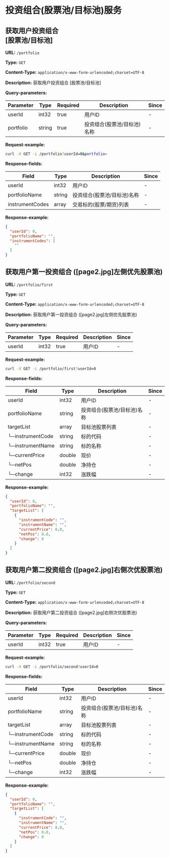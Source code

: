 
# 投资组合(股票池/目标池)服务
## 获取用户投资组合<br>[股票池/目标池]

**URL:** `/portfolio`

**Type:** `GET`


**Content-Type:** `application/x-www-form-urlencoded;charset=UTF-8`

**Description:** 获取用户投资组合
[股票池/目标池]



**Query-parameters:**

| Parameter | Type | Required | Description | Since |
|-----------|------|----------|-------------|-------|
|userId|int32|true|       用户ID|-|
|portfolio|string|true|投资组合(股票池/目标池)名称|-|


**Request-example:**
```bash
curl -X GET -i /portfolio?userId=0&portfolio=
```

**Response-fields:**

| Field | Type | Description | Since |
|-------|------|-------------|-------|
|userId|int32|用户ID|-|
|portfolioName|string|投资组合(股票池/目标池)名称|-|
|instrumentCodes|array|交易标的(股票/期货)列表|-|

**Response-example:**
```json
{
  "userId": 0,
  "portfolioName": "",
  "instrumentCodes": [
    ""
  ]
}
```

## 获取用户第一投资组合 ([page2.jpg]左侧优先股票池)

**URL:** `/portfolio/first`

**Type:** `GET`


**Content-Type:** `application/x-www-form-urlencoded;charset=UTF-8`

**Description:** 获取用户第一投资组合 ([page2.jpg]左侧优先股票池)



**Query-parameters:**

| Parameter | Type | Required | Description | Since |
|-----------|------|----------|-------------|-------|
|userId|int32|true|用户ID|-|


**Request-example:**
```bash
curl -X GET -i /portfolio/first?userId=0
```

**Response-fields:**

| Field | Type | Description | Since |
|-------|------|-------------|-------|
|userId|int32|用户ID|-|
|portfolioName|string|投资组合(股票池/目标池)名称|-|
|targetList|array|目标池股票列表|-|
|└─instrumentCode|string|标的代码|-|
|└─instrumentName|string|标的名称|-|
|└─currentPrice|double|现价|-|
|└─netPos|double|净持仓|-|
|└─change|int32|涨跌幅|-|

**Response-example:**
```json
{
  "userId": 0,
  "portfolioName": "",
  "targetList": [
    {
      "instrumentCode": "",
      "instrumentName": "",
      "currentPrice": 0.0,
      "netPos": 0.0,
      "change": 0
    }
  ]
}
```

## 获取用户第二投资组合 ([page2.jpg]右侧次优股票池)

**URL:** `/portfolio/second`

**Type:** `GET`


**Content-Type:** `application/x-www-form-urlencoded;charset=UTF-8`

**Description:** 获取用户第二投资组合 ([page2.jpg]右侧次优股票池)



**Query-parameters:**

| Parameter | Type | Required | Description | Since |
|-----------|------|----------|-------------|-------|
|userId|int32|true|用户ID|-|


**Request-example:**
```bash
curl -X GET -i /portfolio/second?userId=0
```

**Response-fields:**

| Field | Type | Description | Since |
|-------|------|-------------|-------|
|userId|int32|用户ID|-|
|portfolioName|string|投资组合(股票池/目标池)名称|-|
|targetList|array|目标池股票列表|-|
|└─instrumentCode|string|标的代码|-|
|└─instrumentName|string|标的名称|-|
|└─currentPrice|double|现价|-|
|└─netPos|double|净持仓|-|
|└─change|int32|涨跌幅|-|

**Response-example:**
```json
{
  "userId": 0,
  "portfolioName": "",
  "targetList": [
    {
      "instrumentCode": "",
      "instrumentName": "",
      "currentPrice": 0.0,
      "netPos": 0.0,
      "change": 0
    }
  ]
}
```

